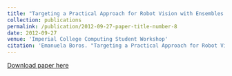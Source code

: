 ```yaml
---
title: "Targeting a Practical Approach for Robot Vision with Ensembles of Visual Features"
collection: publications
permalink: /publication/2012-09-27-paper-title-number-8
date: 2012-09-27
venue: 'Imperial College Computing Student Workshop'
citation: 'Emanuela Boros. "Targeting a Practical Approach for Robot Vision with Ensembles of Visual Features." 2012 Imperial College Computing Student Workshop, September 27—28, 2012, London, United Kingdom'
---
```


[Download paper here](https://drops.dagstuhl.de/opus/volltexte/2012/3760/pdf/5.pdf)



